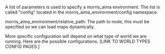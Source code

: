 A list of parameters is used to specify a morris_aima environment.
The list is called "config" located in the
morris_aima_environment/config namespace.

morris_aima_environment/relative_path: The path to node, this must be specified so we can load maps dynamically.

More specific configuration will depend on what type of world we are running. Here are the possible configurations.
[LINK TO WORLD TYPES CONFIG PAGES.]
